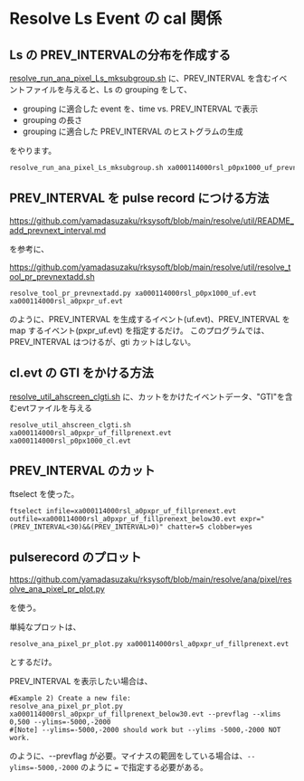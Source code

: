 # Resolve Ls Event の cal 関係

## Ls の PREV_INTERVALの分布を作成する

[resolve_run_ana_pixel_Ls_mksubgroup.sh](https://github.com/yamadasuzaku/rksysoft/blob/main/resolve/ana/pixel/resolve_run_ana_pixel_Ls_mksubgroup.sh) に、PREV_INTERVAL を含むイベントファイルを与えると、Ls の grouping をして、

- grouping に適合した event を、time vs. PREV_INTERVAL で表示
- grouping の長さ
- grouping に適合した PREV_INTERVAL のヒストグラムの生成

をやります。


```sh
resolve_run_ana_pixel_Ls_mksubgroup.sh xa000114000rsl_p0px1000_uf_prevnext_cutclgti.fits
```

## PREV_INTERVAL を pulse record につける方法

https://github.com/yamadasuzaku/rksysoft/blob/main/resolve/util/README_add_prevnext_interval.md

を参考に、

https://github.com/yamadasuzaku/rksysoft/blob/main/resolve/util/resolve_tool_pr_prevnextadd.sh

``` bash:
resolve_tool_pr_prevnextadd.py xa000114000rsl_p0px1000_uf.evt xa000114000rsl_a0pxpr_uf.evt
```

のように、PREV_INTERVAL を生成するイベント(uf.evt)、PREV_INTERVAL を map するイベント(pxpr_uf.evt) を指定するだけ。
このプログラムでは、PREV_INTERVAL はつけるが、gti カットはしない。


## cl.evt の GTI をかける方法


[resolve_util_ahscreen_clgti.sh](https://github.com/yamadasuzaku/rksysoft/blob/main/resolve/util/resolve_util_ahscreen_clgti.sh) に、カットをかけたイベントデータ、"GTI"を含むevtファイルを与える

``` bash:
resolve_util_ahscreen_clgti.sh xa000114000rsl_a0pxpr_uf_fillprenext.evt xa000114000rsl_p0px1000_cl.evt
```


## PREV_INTERVAL のカット

ftselect を使った。

``` bash:
ftselect infile=xa000114000rsl_a0pxpr_uf_fillprenext.evt outfile=xa000114000rsl_a0pxpr_uf_fillprenext_below30.evt expr="(PREV_INTERVAL<30)&&(PREV_INTERVAL>0)" chatter=5 clobber=yes
```

## pulserecord のプロット

https://github.com/yamadasuzaku/rksysoft/blob/main/resolve/ana/pixel/resolve_ana_pixel_pr_plot.py

を使う。


単純なプロットは、

``` bash:
resolve_ana_pixel_pr_plot.py xa000114000rsl_a0pxpr_uf_fillprenext.evt
```

とするだけ。


PREV_INTERVAL を表示したい場合は、

``` bash:
#Example 2) Create a new file:
resolve_ana_pixel_pr_plot.py xa000114000rsl_a0pxpr_uf_fillprenext_below30.evt --prevflag --xlims 0,500 --ylims=-5000,-2000      
#[Note] --ylims=-5000,-2000 should work but --ylims -5000,-2000 NOT work. 
```

のように、--prevflag が必要。マイナスの範囲をしている場合は、`--ylims=-5000,-2000` のように `=` で指定する必要がある。